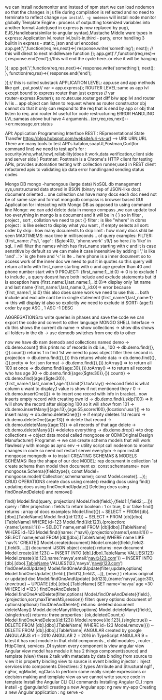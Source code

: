 we can install nodemonitor and instead of npm start we can load nodemon so that the changes in js file during compilation is reflected and no need to terminate to reflect change
`npm install -g nodemon` will install node monitor globally
Template Engine : process of outputting tokenized variables into another format 
Jade(used in express js now replaced by pug), EJS,Handlebars(similar to angular syntax),Mustache
Middle ware types in express: Application lvl,router lvl,built-in,third - party, error handling
3 builtin in express - static, json and url encoded
app.get('/',function(req,res,next)=>{
    response.write('something');
    next(); // this will direct to next middleware function
});
app.get('/',function(req,res)=>{
    response.end('end');//this will end the cycle here..or else it will be hanging
    
});
app.get('/',function(req,res,next)=>{
    response.write('something');
    next();
},
    function(req,res)=>{
    response.end('end');
   
});// this is called substack
APPLICATION LEVEL: app.use and app methods like get , put,post//  var = app.express();
ROUTER LEVEL:same as app lvl except bound to express router than just express // var router=express.Router(); so router.use,router.get
diff b/w app lvl and router lvl is .. app object can listen to request where as router constructor obj cannot do that it only can respond to the req that is send by app or obj that listen to req.
and router lvl useful for code restructuring
ERROR HANDLING LVL:sameas above but have 4 arguments.. (err,req,res,next)-->err.message,err.status

<!--cancel means do ntg -->
<!--{{ <button type="button" class="btn btn-danger">Delete</button>}}-->
<!--if delete it shld go to providers/delete url-->
API: Application Programming Interface
REST : REpresentational State Transfer 
https://blog.hubspot.com/website/uri-vs-url  --> URI: URN,URL
There are many tools to test API's
katalon,soapUI,Postman,Curl(for command line)
we need to test api's for : security(who,what,how),reliability(does it work,data verification,client side and server side )
Postman:
Postmain is a Chrome's HTTP client for testing APIs, provides automation testing with collection runner,used in REST client
refactored apis to validating i/p data error handlingand sending status codes

Mongo DB 
mongo -humongous (large data)
NoSQL db management sys,unstructured
data stored in BSON (binary rep of JSON-like doc).
document oriented .. one collection can have many docs
each doc need not be of same size and format
mongodb compass is browser based GUI Application for interacting with Mongo DB as opposed to using command line
Mongo:
we can add delete data in mongo compass ,we can update tool too 
everything in mongo is a document 
and it will be in { }
so in filter , project , sort , collation we need to put {}
filter : is like "where" in dbms 
project : is like select to display what you want , if empty selects all 
sort: order by 
skip : how many documents to skip 
limit : how many docs shld be seen 
MAXTIMEMS: max time in milliseconds .. of query 
examples:
FILTER: {first_name: /^c/i, 'age' : {$gte:40}, 'phone.work' :/9/}
so here / is 'like' in sql.. i will filter the names which has first_name starting with c and it is case senstitive by default so we can make it case insensitive by adding i  ',' is like 'and' ..'>' is gte here and '<' is lte .. here phone is a inner document so to access work of the inner doc we need to put it in quotes so this query will return all info with first_name starting with c and age greater than 40 and phone number start with 9
PROJECT:
{first_name:1,_id:0} => 0 is to exclude 1 to include , a query doesnt have both include and exclude statements but id is exception here
{first_name:1,last_name:1,_id:0}=> display only 1st name and last name
{first_name:1,last_name:0,_id:0}=> error because {first_name:1_id:0} this also does same work we need to use this ... both include and exclude cant be in single statement
{first_name:1,last_name:1} => this will display id also so explicitly we need to exclude id
SORT: {age:1} order by age ASC , 1 ASC -1 DESC 

AGGREGATIONS:to write queries in phases and save the code
we can export the code and convert to other language
MONGO SHELL Interface
-> db 
this shows the current db name
-> show collections 
-> show dbs 
shows all folders in the db
-> use demodb 
switches from one db to other 

now we have db nam demodb and collections named demo
-> db.demo.count()
this prints no of records in db i.e., 100
-> db.demo.find({},{}).count() returns 1
in find 1st we need to pass object filter then second is projection
-> db.demo.find({},{}) this returns whole data 
-> db.demo.find({},{}).pretty => for json format
-> db.demo.find({},{}).toArray() => to return all 100 at once
-> db.demo.find({age:30},{}).toArray() => to return all records who has age 30
-> db.demo.find({age:{$gte:30}},{}).count()
-> db.demo.find({age:{$gte:30}},{first_name:1,last_name:1,age:1}).limit(2).toArray() =>second field is what column u want to display,1 value is show if not mentioned they r 0
-> db.demo.insertOne({}) => to insert one record with info in bracket.. now inserts empty record with creating own id
-> db.demo.find().skip(100) => it will show the record after skipping 100 so it will show from 101
-> db.demo.insertMany([{age:13},{age:55,score:100},{location:'usa'}]) => to insert many
-> db.demo.deleteOne({}) => if empty deletes 1st record
-> db.demo.deleteOne({age:13}) => delete that record 
-> db.demo.deleteMany({age:13}) => all records of that age delete 
-> db.demo.deleteMany({}) =>deletes everything 
-> db.demo.drop() =>to drop collections
-> object data model called mongoose or ODM(Original Design Manufacturer) Programm
-> we can create schema models that will work flawlessly with mongo as aync env
-> utility script call nodemon to monitor changes in code so need not restart server everytym
-> npm install mongoose mongodb  => to install
CREATING SCHEMAS & MODELS 
SCHEMAS: Rep the shape of our doc 
MODEL: rep document in collection 
1st create schema then model then document 
ex: const schemaname= new mongoose.Schema({field:type});
const Model= mongoose.model('Collection',schemaname);
const Model.create({....});
    CRUD OPERATIONS 
    create docs using create() 
    reading docs using find() 
    updating docs using findOneAndUpdate() 
    Deleting docs using findOneAndDelete() and remove() 

find() 
    Model.find(query, projection) 
    Model.find({field:<value>},{field1:<boolean>[,field2:<boolean>,...]}) 
    query : filter 
    projection : fields to return 
    boolean : 1 or true, 0 or false 
    find() returns : array of docs 
    examples: 
    Model.find({}) ~ SELECT * FROM [db].[dbo].[TableName]
    Model.find({id:123}) ~ SELECT * FROM [db][dbo].[TableName] WHERE id=123 
    Model.find({id:123},{projection:{name:1,email:1}}) ~ SELECT name,email FROM [db][dbo].[TableName] WHERE id=123
    Model.find({name: /^nav/i},{projection:{name:1,email:1}}) ~ SELECT name,email FROM [db][dbo].[TableName] WHERE name LIKE 'nav%'
CREATE()
    Model.create(document) 
    Model.create({field:<value>,field2:<value>[,field3:<value>,...]}) 
    document :JSON object
    create() returns: new document
    Model.create({id:123}) ~ INSERT INTO [db].[dbo].[TableName](id) VALUES(123)
    Model.create({id:123,name:'navya',email:'nav@123.com'}) ~ INSERT INTO [db].[dbo].[TableName](id,name,email) 
    VALUES(123,'navya','nav@123.com')
findOneAndUpdate()
    Model.findOneAndUpdate(filter,update,options)
    Model.findOneUpdate(
        {field:<value>},{field1:<value>[,field2:<value>,...]},
        {new:<boolean>}
    )
    returns original or updated doc
    Model.findOneAndUpdate(
        {id:123},{name:'navya',age:30},
        {new:true}
        ~ 
        UPDATE [db].[dbo].[TableName]
        SET name='navya' age =30
        WHERE id =123
    )
findOneAndDelete()
    Model.findOneAndDelete(filter,options)
    Model.findOneAndDelete({field:<value>},{projection,sort,maxTimesMS,session})
    filter: query
    options: document of options(optional)
    findOneAndDelete() returns: deleted document 
deleteMany()
    Model.deleteMany(filter,options)
    Model.deleteMany({field:<value>},{single:true})
    returns: three properties : {ok,deletedCount,n}
    Model.findOneAndDelete({id:123})
    Model.remove({id:123},{single:true})  ~ DELETE FROM [db].[dbo].[TableName] WHERE id=123
    Model.remove({}) ~ DELETE FROM [db].[dbo].[TableName]
ANGULAR 
    created by google
    ANGULARJS v1 = 2010
    ANGULAR 2 = 2016 in TypeScript 
    ANGULAR 9 = latest 
    it has root module in that child components , child modules , router , HttpClient, services ,DI system
    every component is view angular view 
    Angular view model has module it has 2 things component(source) and template (view) 
    these 2 talk with metadata by data binding
    from source to view it is property binding 
    view to source is event binding 
    injector : inject services into components 
    Directives: 2 types Atrribute and Structural 
    ngIf , ngFor, ngModel, ngClass 
    to perform some really simple expressions or decision making and template view as we cannot write source code in template 
Install the Angular CLI 
CLI commands 
    Installing Angular CLI :npm install -g @angular/cli 
    creating a new Angular app: ng new my-app 
    Creating a new Angular application : ng serve -o 
    
